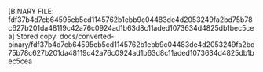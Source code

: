 [BINARY FILE: fdf37b4d7cb64595eb5cd1145762b1ebb9c04483de4d2053249fa2bd75b78c627b201da48119c42a76c0924ad1b63d8c11aded1073634d4825db1bec5cea]
Stored copy: docs/converted-binary/fdf37b4d7cb64595eb5cd1145762b1ebb9c04483de4d2053249fa2bd75b78c627b201da48119c42a76c0924ad1b63d8c11aded1073634d4825db1bec5cea
